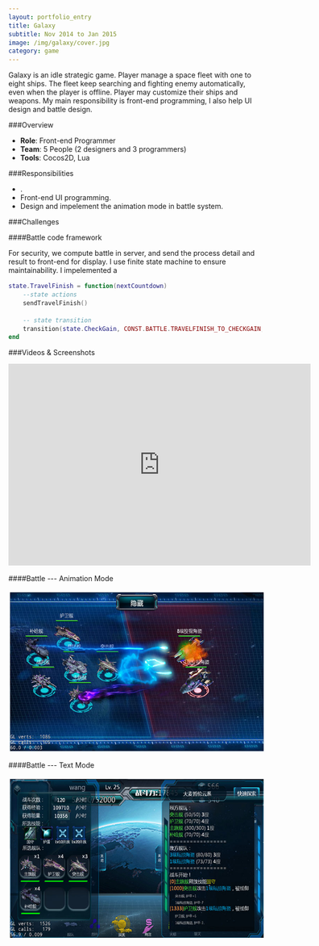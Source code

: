 ```yaml
---
layout: portfolio_entry
title: Galaxy
subtitle: Nov 2014 to Jan 2015
image: /img/galaxy/cover.jpg
category: game
---
```


Galaxy is an idle strategic game. Player manage a space fleet with one to eight ships. The fleet keep searching and fighting enemy automatically, even when the player is offline. Player may customize their ships and weapons. My main responsibility is front-end programming, I also help UI design and battle design.

###Overview

* **Role**: Front-end Programmer
* **Team**: 5 People (2 designers and 3 programmers)
* **Tools**: Cocos2D, Lua

###Responsibilities

* .
* Front-end UI programming.
* Design and impelement the animation mode in battle system.

###Challenges

####Battle code framework 

For security, we compute battle in server, and send the process detail and result to front-end for display. I use finite state machine to ensure maintainability. I impelemented a 

``` lua
state.TravelFinish = function(nextCountdown)
	--state actions
	sendTravelFinish()

	-- state transition
	transition(state.CheckGain, CONST.BATTLE.TRAVELFINISH_TO_CHECKGAIN, {nextCountdown})
end
``` 

###Videos & Screenshots

<iframe width="600" height="400" src="http://www.youtube.com/embed/H8aR2c9y-m4" frameborder="0" allowfullscreen></iframe>
<br>

####Battle --- Animation Mode

<img src="/img/galaxy/pve.jpg" align="middle" style="margin:5px 3px" width="560" height="315"/>
<br>
 
####Battle --- Text Mode

<img src="/img/galaxy/text.jpg" align="middle" style="margin:5px 3px" width="560" height="315"/>
<br>
